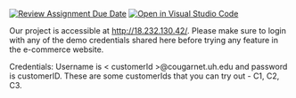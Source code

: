 [![Review Assignment Due Date](https://classroom.github.com/assets/deadline-readme-button-24ddc0f5d75046c5622901739e7c5dd533143b0c8e959d652212380cedb1ea36.svg)](https://classroom.github.com/a/baoI509C)
[![Open in Visual Studio Code](https://classroom.github.com/assets/open-in-vscode-718a45dd9cf7e7f842a935f5ebbe5719a5e09af4491e668f4dbf3b35d5cca122.svg)](https://classroom.github.com/online_ide?assignment_repo_id=13225629&assignment_repo_type=AssignmentRepo)

Our project is accessible at http://18.232.130.42/. Please make sure to login with any of the demo credentials shared here before trying any feature in the e-commerce website.

Credentials:
Username is < customerId >@cougarnet.uh.edu and password is customerID.
These are some customerIds that you can try out - C1, C2, C3.
